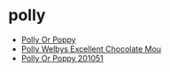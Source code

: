 # polly

 * [Polly Or Poppy](../../index/p/polly-or-poppy-201051.json)
 * [Polly Welbys Excellent Chocolate Mou](../../index/p/polly-welbys-excellent-chocolate-mou.json)
 * [Polly Or Poppy 201051](../../index/p/polly-or-poppy-201051.json)
